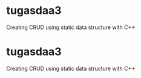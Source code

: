 # tugasdaa3
Creating CRUD using static data structure with C++
# tugasdaa3
Creating CRUD using static data structure with C++
